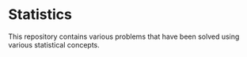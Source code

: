 # Statistics
This repository contains various problems that have been solved using various statistical concepts.
